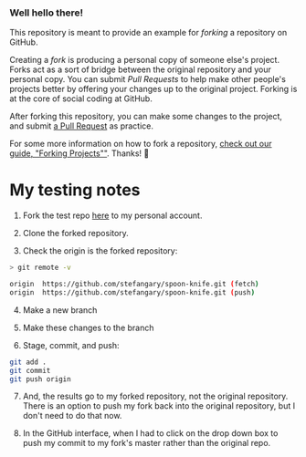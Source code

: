 ### Well hello there!

This repository is meant to provide an example for *forking* a repository on GitHub.

Creating a *fork* is producing a personal copy of someone else's project. Forks act as a sort of bridge between the original repository and your personal copy. You can submit *Pull Requests* to help make other people's projects better by offering your changes up to the original project. Forking is at the core of social coding at GitHub.

After forking this repository, you can make some changes to the project, and submit [a Pull Request](https://github.com/octocat/Spoon-Knife/pulls) as practice.

For some more information on how to fork a repository, [check out our guide, "Forking Projects""](http://guides.github.com/overviews/forking/). Thanks! :sparkling_heart:

# My testing notes

1. Fork the test repo [here](https://github.com/octocat/spoon-knife)
to my personal account.

2. Clone the forked repository.

3. Check the origin is the forked repository:

```bash
> git remote -v

origin	https://github.com/stefangary/spoon-knife.git (fetch)
origin	https://github.com/stefangary/spoon-knife.git (push)
```

4. Make a new branch

5. Make these changes to the branch

6. Stage, commit, and push:

```bash
git add .
git commit
git push origin
```

7. And, the results go to my forked repository, not the original
repository.  There is an option to push my fork back into the
original repository, but I don't need to do that now.

8. In the GitHub interface, when I had to click on the drop down box
to push my commit to my fork's master rather than the original repo.

